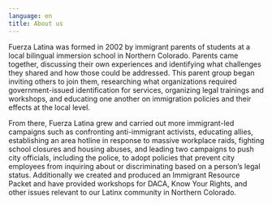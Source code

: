 ```yaml
---
language: en
title: About us
---
```

Fuerza Latina was formed in 2002 by immigrant parents of students at a local bilingual immersion school in Northern Colorado. Parents came together, discussing their own experiences and identifying what challenges they shared and how those could be addressed. This parent group began inviting others to join them, researching what organizations required government-issued identification for services, organizing legal trainings and workshops, and educating one another on immigration policies and their effects at the local level.

From there, Fuerza Latina grew and carried out more immigrant-led campaigns such as confronting anti-immigrant activists, educating allies, establishing an area hotline in response to massive workplace raids, fighting school closures and housing abuses, and leading two campaigns to push city officials, including the police, to adopt policies that prevent city employees from inquiring about or discriminating based on a person’s legal status. Additionally we created and produced an Immigrant Resource Packet and have provided workshops for DACA, Know Your Rights, and other issues relevant to our Latinx community in Northern Colorado.